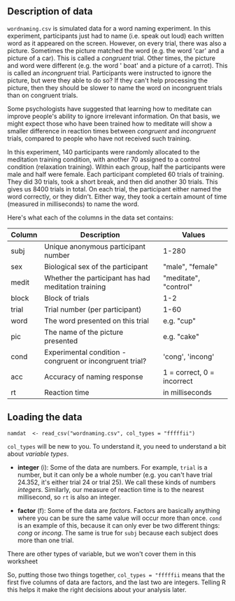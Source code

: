 ## Description of data

`wordnaming.csv` is simulated data for a word naming experiment. In this experiment, participants just had to name (i.e. speak out loud) each written word as it appeared on the screen. However, on every trial, there was also a picture. Sometimes the picture matched the word (e.g. the word 'car' and a picture of a car). This is called a _congruent_ trial. Other times, the picture and word were different (e.g. the word ' boat' and a picture of a carrot). This is called an _incongruent_ trial. Participants were instructed to ignore the picture, but were they able to do so? If they can't help processing the picture, then they should be slower to name the word on incongruent trials than on congruent trials. 

Some psychologists have suggested that learning how to meditate can improve people's ability to ignore irrelevant information. On that basis, we might expect those who have been trained how to meditate will show a smaller difference in reaction times between _congruent_ and _incongruent_ trials, compared to people who have not received such training.

In this experiment, 140 participants were randomly allocated to the meditation training condition, with another 70 assigned to a control condition (relaxation training). Within each group, half the participants were male and half were female. Each participant completed 60 trials of training. They did 30 trials, took a short break, and then did another 30 trials. This gives us 8400 trials in total. On each trial, the participant either named the word correctly, or they didn't. Either way, they took a certain amount of time (measured in milliseconds) to name the word. 

Here's what each of the columns in the data set contains:

| Column | Description                             | Values             |
| ------ | --------------------------------------- | ------------------ |
| subj   | Unique anonymous participant number     | 1-280               | 
| sex    | Biological sex of the participant       | "male", "female"   |
| medit  | Whether the participant has had meditation training | "meditate", "control" |
| block  | Block of trials                         | 1-2                |
| trial  | Trial number (per participant)          | 1-60               |
| word   | The word presented on this trial        | e.g. "cup"         |
| pic    | The name of the picture presented       | e.g. "cake"        |
| cond   | Experimental condition - congruent or incongruent trial? | 'cong', 'incong' |
| acc    | Accuracy of naming response             | 1 = correct, 0 = incorrect |
| rt     | Reaction time                           | in milliseconds    |

## Loading the data

`namdat  <- read_csv("wordnaming.csv", col_types = "fffffii")`

`col_types` will be new to you. To understand it, you need to understand a bit about _variable types_. 

- **integer** (i): Some of the data are numbers. For example, `trial` is a number, but it can only be a whole number (e.g. you can't have trial 24.352, it's either trial 24 or trial 25). We call these kinds of numbers _integers_. Similarly, our measure of reaction time is to the nearest millisecond, so `rt` is also an integer.

- **factor** (f): Some of the data are _factors_. Factors are basically anything where you can be sure the same value will occur more than once. `cond` is an example of this, because it can only ever be two different things: _cong_ or _incong_. The same is true for `subj` because each subject does more than one trial.

There are other types of variable, but we won't cover them in this worksheet

So, putting those two things together, `col_types = "fffffii` means that the first five columns of data are factors, and the last two are integers. Telling R this helps it make the right decisions about your analysis later.


